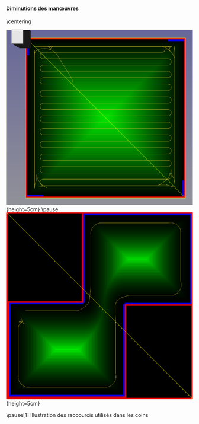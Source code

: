 #### Diminutions des manœuvres

\centering

![](imgs/avant.png){height=5cm} \pause
![](imgs/apres.png){height=5cm}

\pause[1]
Illustration des raccourcis utilisés dans les coins
